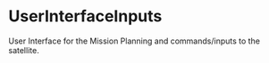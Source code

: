 # UserInterfaceInputs
User Interface for the Mission Planning and commands/inputs to the satellite.

